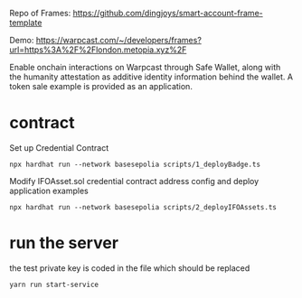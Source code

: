 Repo of Frames: https://github.com/dingjoys/smart-account-frame-template 

Demo: https://warpcast.com/~/developers/frames?url=https%3A%2F%2Flondon.metopia.xyz%2F

Enable onchain interactions on Warpcast through Safe Wallet, along with the humanity attestation as additive identity information behind the wallet. A token sale example is provided as an application.

# contract

Set up Credential Contract
```
npx hardhat run --network basesepolia scripts/1_deployBadge.ts
```

Modify IFOAsset.sol credential contract address config and deploy application examples
```
npx hardhat run --network basesepolia scripts/2_deployIFOAssets.ts
```

# run the server

the test private key is coded in the file which should be replaced
```
yarn run start-service
```
